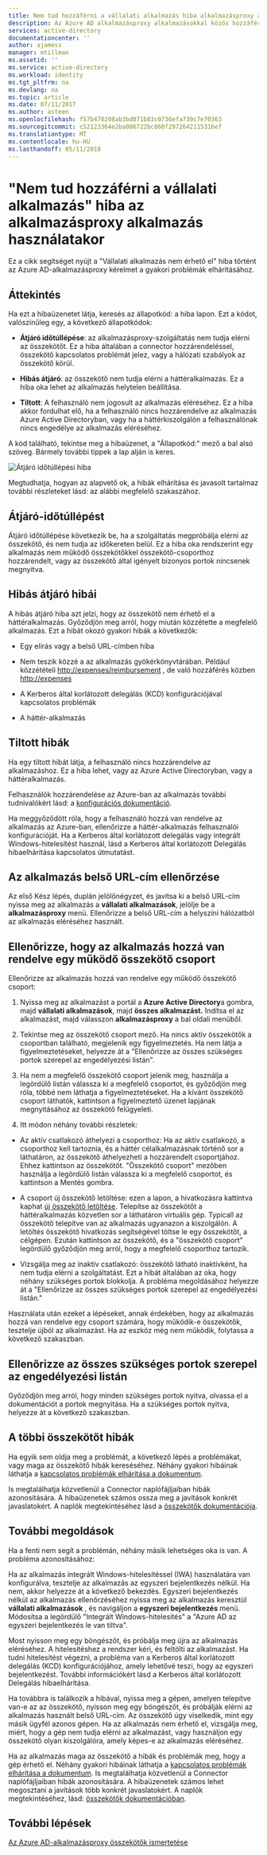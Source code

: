 ```yaml
---
title: Nem tud hozzáférni a vállalati alkalmazás hiba alkalmazásproxy alkalmazás használatakor |} Microsoft Docs
description: Az Azure AD alkalmazásproxy alkalmazásokkal közös hozzáférési problémák elhárításáról.
services: active-directory
documentationcenter: ''
author: ajamess
manager: mtillman
ms.assetid: ''
ms.service: active-directory
ms.workload: identity
ms.tgt_pltfrm: na
ms.devlang: na
ms.topic: article
ms.date: 07/11/2017
ms.author: asteen
ms.openlocfilehash: f57b470208ab3bd071b83c0736efa739c7e70363
ms.sourcegitcommit: c52123364e2ba086722bc860f2972642115316ef
ms.translationtype: MT
ms.contentlocale: hu-HU
ms.lasthandoff: 05/11/2018
---
```

# <a name="cant-access-this-corporate-application-error-when-using-an-application-proxy-application"></a>"Nem tud hozzáférni a vállalati alkalmazás" hiba az alkalmazásproxy alkalmazás használatakor

Ez a cikk segítséget nyújt a "Vállalati alkalmazás nem érhető el" hiba történt az Azure AD-alkalmazásproxy kérelmet a gyakori problémák elhárításához.

## <a name="overview"></a>Áttekintés
Ha ezt a hibaüzenetet látja, keresés az állapotkód: a hiba lapon. Ezt a kódot, valószínűleg egy, a következő állapotkódok:

-   **Átjáró időtúllépése**: az alkalmazásproxy-szolgáltatás nem tudja elérni az összekötőt. Ez a hiba általában a connector hozzárendeléssel, összekötő kapcsolatos problémát jelez, vagy a hálózati szabályok az összekötő körül.

-   **Hibás átjáró**: az összekötő nem tudja elérni a háttéralkalmazás. Ez a hiba oka lehet az alkalmazás helytelen beállítása.

-   **Tiltott**: A felhasználó nem jogosult az alkalmazás eléréséhez. Ez a hiba akkor fordulhat elő, ha a felhasználó nincs hozzárendelve az alkalmazás Azure Active Directoryban, vagy ha a háttérkiszolgálón a felhasználónak nincs engedélye az alkalmazás eléréséhez.

A kód található, tekintse meg a hibaüzenet, a "Állapotkód:" mező a bal alsó szöveg. Bármely további tippek a lap alján is keres.

   ![Átjáró időtúllépési hiba](./media/application-proxy/connection-problem.png)

Megtudhatja, hogyan az alapvető ok, a hibák elhárítása és javasolt tartalmaz további részleteket lásd: az alábbi megfelelő szakaszához.

## <a name="gateway-timeout-errors"></a>Átjáró-időtúllépést

Átjáró időtúllépése következik be, ha a szolgáltatás megpróbálja elérni az összekötő, és nem tudja az időkereten belül. Ez a hiba oka rendszerint egy alkalmazás nem működő összekötőkkel összekötő-csoporthoz hozzárendelt, vagy az összekötő által igényelt bizonyos portok nincsenek megnyitva.


## <a name="bad-gateway-errors"></a>Hibás átjáró hibái

A hibás átjáró hiba azt jelzi, hogy az összekötő nem érhető el a háttéralkalmazás. Győződjön meg arról, hogy miután közzétette a megfelelő alkalmazás. Ezt a hibát okozó gyakori hibák a következők:

-   Egy elírás vagy a belső URL-címben hiba

-   Nem teszik közzé a az alkalmazás gyökérkönyvtárában. Például közzétételi <http://expenses/reimbursement> , de való hozzáférés közben <http://expenses>

-   A Kerberos által korlátozott delegálás (KCD) konfigurációjával kapcsolatos problémák

-   A háttér-alkalmazás

## <a name="forbidden-errors"></a>Tiltott hibák

Ha egy tiltott hibát látja, a felhasználó nincs hozzárendelve az alkalmazáshoz. Ez a hiba lehet, vagy az Azure Active Directoryban, vagy a háttéralkalmazás.

Felhasználók hozzárendelése az Azure-ban az alkalmazás további tudnivalókért lásd: a [konfigurációs dokumentáció](https://docs.microsoft.com/azure/active-directory/application-proxy-publish-azure-portal#add-a-test-user).

Ha meggyőződött róla, hogy a felhasználó hozzá van rendelve az alkalmazás az Azure-ban, ellenőrizze a háttér-alkalmazás felhasználói konfigurációját. Ha a Kerberos által korlátozott delegálás vagy integrált Windows-hitelesítést használ, lásd a Kerberos által korlátozott Delegálás hibaelhárítása kapcsolatos útmutatást.

## <a name="check-the-applications-internal-url"></a>Az alkalmazás belső URL-cím ellenőrzése

Az első Kész lépés, duplán jelölőnégyzet, és javítsa ki a belső URL-cím nyissa meg az alkalmazás a **vállalati alkalmazások**, jelölje be a **alkalmazásproxy** menü. Ellenőrizze a belső URL-cím a helyszíni hálózatból az alkalmazás eléréséhez használt.

## <a name="check-the-application-is-assigned-to-a-working-connector-group"></a>Ellenőrizze, hogy az alkalmazás hozzá van rendelve egy működő összekötő csoport

Ellenőrizze az alkalmazás hozzá van rendelve egy működő összekötő csoport:

1.  Nyissa meg az alkalmazást a portál a **Azure Active Directory**a gombra, majd **vállalati alkalmazások**, majd **összes alkalmazást.** Indítsa el az alkalmazást, majd válasszon **alkalmazásproxy** a bal oldali menüből.

2.  Tekintse meg az összekötő csoport mező. Ha nincs aktív összekötők a csoportban található, megjelenik egy figyelmeztetés. Ha nem látja a figyelmeztetéseket, helyezze át a "Ellenőrizze az összes szükséges portok szerepel az engedélyezési listán".

3.  Ha nem a megfelelő összekötő csoport jelenik meg, használja a legördülő listán válassza ki a megfelelő csoportot, és győződjön meg róla, többé nem láthatja a figyelmeztetéseket. Ha a kívánt összekötő csoport láthatók, kattintson a figyelmeztető üzenet lapjának megnyitásához az összekötő felügyeleti.

4.  Itt módon néhány további részletek:

  * Az aktív csatlakozó áthelyezi a csoporthoz: Ha az aktív csatlakozó, a csoporthoz kell tartoznia, és a háttér célalkalmazásnak történő sor a láthatáron, az összekötő áthelyezheti a hozzárendelt csoportjához. Ehhez kattintson az összekötőt. "Összekötő csoport" mezőben használja a legördülő listán válassza ki a megfelelő csoportot, és kattintson a Mentés gombra.

  * A csoport új összekötő letöltése: ezen a lapon, a hivatkozásra kattintva kaphat [új összekötő letöltése](https://download.msappproxy.net/Subscription/d3c8b69d-6bf7-42be-a529-3fe9c2e70c90/Connector/Download). Telepítse az összekötőt a háttéralkalmazás közvetlen sor a láthatáron virtuális gép. Typicall az összekötő telepítve van az alkalmazás ugyanazon a kiszolgálón. A letöltés összekötő hivatkozás segítségével töltse le egy összekötőt, a célgépen. Ezután kattintson az összekötő, és a "összekötő csoport" legördülő győződjön meg arról, hogy a megfelelő csoporthoz tartozik.

  * Vizsgálja meg az inaktív csatlakozó: összekötő látható inaktívként, ha nem tudja elérni a szolgáltatást. Ezt a hibát általában az oka, hogy néhány szükséges portok blokkolja. A probléma megoldásához helyezze át a "Ellenőrizze az összes szükséges portok szerepel az engedélyezési listán."

Használata után ezeket a lépéseket, annak érdekében, hogy az alkalmazás hozzá van rendelve egy csoport számára, hogy működik-e összekötők, tesztelje újból az alkalmazást. Ha az eszköz még nem működik, folytassa a következő szakaszban.

## <a name="check-all-required-ports-are-whitelisted"></a>Ellenőrizze az összes szükséges portok szerepel az engedélyezési listán

Győződjön meg arról, hogy minden szükséges portok nyitva, olvassa el a dokumentációt a portok megnyitása. Ha a szükséges portok nyitva, helyezze át a következő szakaszban.

## <a name="check-for-other-connector-errors"></a>A többi összekötőt hibák

Ha egyik sem oldja meg a problémát, a következő lépés a problémákat, vagy maga az összekötő hibák kereséséhez. Néhány gyakori hibáinak láthatja a [kapcsolatos problémák elhárítása a dokumentum](https://docs.microsoft.com/azure/active-directory/active-directory-application-proxy-troubleshoot#connector-errors). 

Is megtalálhatja közvetlenül a Connector naplófájljaiban hibák azonosítására. A hibaüzenetek számos ossza meg a javítások konkrét javaslatokért. A naplók megtekintéséhez lásd a [összekötők dokumentációja](application-proxy-understand-connectors.md#under-the-hood).

## <a name="additional-resolutions"></a>További megoldások

Ha a fenti nem segít a problémán, néhány másik lehetséges oka is van. A probléma azonosításához:

Ha az alkalmazás integrált Windows-hitelesítéssel (IWA) használatára van konfigurálva, tesztelje az alkalmazás az egyszeri bejelentkezés nélkül. Ha nem, akkor helyezze át a következő bekezdés. Egyszeri bejelentkezés nélkül az alkalmazás ellenőrzéséhez nyissa meg az alkalmazás keresztül **vállalati alkalmazások** , és navigáljon a **egyszeri bejelentkezés** menü. Módosítsa a legördülő "Integrált Windows-hitelesítés" a "Azure AD az egyszeri bejelentkezés le van tiltva". 

Most nyisson meg egy böngészőt, és próbálja meg újra az alkalmazás eléréséhez. A hitelesítéshez a rendszer kéri, és feltölti az alkalmazást. Ha tudni hitelesítést végezni, a probléma van a Kerberos által korlátozott delegálás (KCD) konfigurációjához, amely lehetővé teszi, hogy az egyszeri bejelentkezést. További információkért lásd a Kerberos által korlátozott Delegálás hibaelhárítása.

Ha továbbra is találkozik a hibával, nyissa meg a gépen, amelyen telepítve van-e az az összekötő, nyisson meg egy böngészőt, és próbálják elérni az alkalmazás használt belső URL-cím. Az összekötő úgy viselkedik, mint egy másik ügyfél azonos gépen. Ha az alkalmazás nem érhető el, vizsgálja meg, miért, hogy a gép nem tudja elérni az alkalmazást, vagy használjon egy összekötő olyan kiszolgálóra, amely képes-e az alkalmazás eléréséhez.

Ha az alkalmazás maga az összekötő a hibák és problémák meg, hogy a gép érhető el. Néhány gyakori hibáinak láthatja a [kapcsolatos problémák elhárítása a dokumentum](active-directory-application-proxy-troubleshoot.md#connector-errors). Is megtalálhatja közvetlenül a Connector naplófájljaiban hibák azonosítására. A hibaüzenetek számos lehet megosztani a javítások több konkrét javaslatokért. A naplók megtekintéséhez, lásd: [összekötők dokumentációban](application-proxy-understand-connectors.md#under-the-hood).

## <a name="next-steps"></a>További lépések
[Az Azure AD-alkalmazásproxy összekötők ismertetése](application-proxy-understand-connectors.md)
